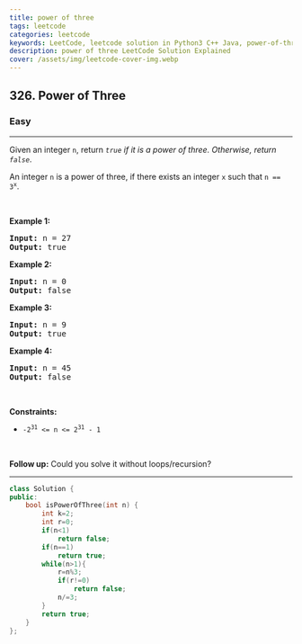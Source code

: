```yaml
---
title: power of three
tags: leetcode
categories: leetcode
keywords: LeetCode, leetcode solution in Python3 C++ Java, power-of-three solution
description: power of three LeetCode Solution Explained
cover: /assets/img/leetcode-cover-img.webp
---
```



<h2>326. Power of Three</h2><h3>Easy</h3><hr><div><p>Given an integer <code>n</code>, return <em><code>true</code> if it is a power of three. Otherwise, return <code>false</code></em>.</p>

<p>An integer <code>n</code> is a power of three, if there exists an integer <code>x</code> such that <code>n == 3<sup>x</sup></code>.</p>

<p>&nbsp;</p>
<p><strong>Example 1:</strong></p>
<pre><strong>Input:</strong> n = 27
<strong>Output:</strong> true
</pre><p><strong>Example 2:</strong></p>
<pre><strong>Input:</strong> n = 0
<strong>Output:</strong> false
</pre><p><strong>Example 3:</strong></p>
<pre><strong>Input:</strong> n = 9
<strong>Output:</strong> true
</pre><p><strong>Example 4:</strong></p>
<pre><strong>Input:</strong> n = 45
<strong>Output:</strong> false
</pre>
<p>&nbsp;</p>
<p><strong>Constraints:</strong></p>

<ul>
	<li><code>-2<sup>31</sup> &lt;= n &lt;= 2<sup>31</sup> - 1</code></li>
</ul>

<p>&nbsp;</p>
<strong>Follow up:</strong> Could you solve it without loops/recursion?</div>

---




```cpp
class Solution {
public:
    bool isPowerOfThree(int n) {
        int k=2;
        int r=0;
        if(n<1)
            return false;
        if(n==1)
            return true;
        while(n>1){
            r=n%3;
            if(r!=0)
                return false;
            n/=3;
        }
        return true;
    }
};
```
